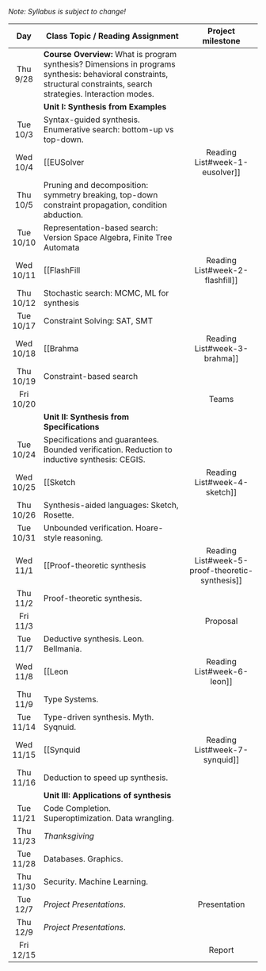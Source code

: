 *Note: Syllabus is subject to change!*

| Day           | Class Topic / Reading Assignment | Project milestone |
|:-------------:| ----- | :-------:|
|Thu<br/> 9/28 |**Course Overview:** What is program synthesis? Dimensions in programs synthesis: behavioral constraints, structural constraints, search strategies. Interaction modes. | |
| |**Unit I: Synthesis from Examples** | |
|Tue<br/> 10/3  |Syntax-guided synthesis. Enumerative search: bottom-up vs top-down. | | 
|Wed<br/> 10/4  |[[EUSolver|Reading List#week-1-eusolver]] | | 
|Thu<br/> 10/5  |Pruning and decomposition: symmetry breaking, top-down constraint propagation, condition abduction.| |
|Tue<br/> 10/10 |Representation-based search: Version Space Algebra, Finite Tree Automata| |
|Wed<br/> 10/11 |[[FlashFill|Reading List#week-2-flashfill]] | | 
|Thu<br/> 10/12 |Stochastic search: MCMC, ML for synthesis| |
|Tue<br/> 10/17 |Constraint Solving: SAT, SMT| |
|Wed<br/> 10/18 |[[Brahma|Reading List#week-3-brahma]] | | 
|Thu<br/> 10/19 |Constraint-based search| |
|Fri<br/> 10/20 | | Teams |
||**Unit II: Synthesis from Specifications**| |
|Tue<br/> 10/24 |Specifications and guarantees. Bounded verification. Reduction to inductive synthesis: CEGIS.| |
|Wed<br/> 10/25 |[[Sketch|Reading List#week-4-sketch]] | | 
|Thu<br/> 10/26 |Synthesis-aided languages: Sketch, Rosette.| |
|Tue<br/> 10/31 |Unbounded verification. Hoare-style reasoning.| |
|Wed<br/> 11/1  |[[Proof-theoretic synthesis|Reading List#week-5-proof-theoretic-synthesis]] | | 
|Thu<br/> 11/2  |Proof-theoretic synthesis.| |
|Fri<br/> 11/3  | | Proposal |
|Tue<br/> 11/7  |Deductive synthesis. Leon. Bellmania.| |
|Wed<br/> 11/8  |[[Leon|Reading List#week-6-leon]] | | 
|Thu<br/> 11/9  |Type Systems.| | |
|Tue<br/> 11/14 |Type-driven synthesis. Myth. Syqnuid.| |
|Wed<br/> 11/15 |[[Synquid|Reading List#week-7-synquid]] | | 
|Thu<br/> 11/16 |Deduction to speed up synthesis.| |
||**Unit III: Applications of synthesis**| | |
|Tue<br/> 11/21 |Code Completion. Superoptimization. Data wrangling.| |
|Thu<br/> 11/23 |*Thanksgiving*| |
|Tue<br/> 11/28 |Databases. Graphics.| |
|Thu<br/> 11/30 |Security. Machine Learning.| |
|Tue<br/> 12/7  |*Project Presentations*.| Presentation |
|Thu<br/> 12/9  |*Project Presentations*.| |
|Fri<br/> 12/15 | | Report |




